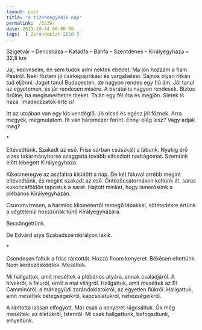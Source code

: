 ```yaml
---
layout: post
title: "a tizennegyedik nap"
permalink:  /5229/ 
date: 2011-10-14 08:00:00
tags:  [ Zarándoklat 2010 ] 
---
```

Szigetvár – Dencsháza – Katádfa – Bánfa – Szentdénes – Királyegyháza = 32,8 km



<!--break-->

Jaj, kedveseim, én sem tudok adni nektek ebédet. Ma jön hozzám a fiam Pestről. Neki főztem jó csirkepaprikást és vargabélest. Sajnos olyan ritkán tud eljönni. Jogot tanul Budapesten, de nagyon rendes egy fiú ám. Jól tanul az egyetemen, és jár rendesen misére. A barátai is nagyon rendesek. Biztos örülne, ha megismerhetne titeket. Talán egy fél óra és megjön. Sietek is haza. Imádkozzatok érte is!

Itt az utcában van egy kis vendéglő. Jó olcsó és egész jól főznek. Arra megyek, megmutatom. Itt van háromezer forint. Ennyi elég lesz? Vagy adjak még?

<p >*</p>Eltévedtünk. Szakadt az eső. Friss sárban csúszkált a lábunk. Nyakig érő vizes takarmányborsó szaggatta tovább elfoszlott nadrágomat. Szemünk előtt lebegett Királyegyháza.

Kikecmeregve az aszfaltra kisütött a nap. De két faluval arrébb megint eltévedtünk, és megint szakadt az eső. Öntözőcsatornákon keltünk át, saras kukoricaföldön tapostuk a sarat. Hajtott minket, hogy ismerősünk a plébános Királyegyházán.

Csuromvizesen, a harminc kilométertől remegő lábakkal, sötétedésre értünk a végtelenül hosszúnak tűnő Királyegyházára.

Becsöngettünk.

De Edvárd atya Szabadszentkirályon lakik.

<p >*</p>Csendesen faltuk a friss rántottát. Hozzá finom kenyeret. Békésen ehettünk. Nem kérdezősködtek. Meséltek.

Mi hallgattuk, amit meséltek a plébános atyára, annak családjáról. A hívekről, a faluról, erről a mai világról. Hallgattuk, amit meséltek az El Camminóról, a máriagyűdi zarándoklatokról, az egyetlen fiúkról. Hallgattuk, amit meséltek betegségeikről, kapcsolatukról, nehézségeikről.

A rántotta lassan elfogyott. Már csak a kenyeret rágcsáltuk. Ők még meséltek: az életükről, Istenről. Mi csak hallgattunk, befogadtunk, elnyeltünk.


